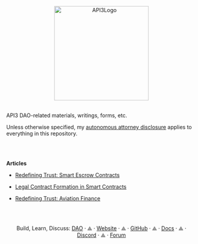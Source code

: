 <p align="center">
  <a href="https://api3.org/">
    <img src="https://api3.org/img/logo.png" alt="API3Logo" width="250" />
  </a>
 <br>
 <br>
  
  
API3 DAO-related materials, writings, forms, etc.

Unless otherwise specified, my [autonomous attorney disclosure](https://github.com/ErichDylus/Open-Source-Law/blob/main/Disclosure.md) applies to everything in this repository.

<br>
<br>
  
**Articles**
  
 - [Redefining Trust: Smart Escrow Contracts](https://medium.com/api3/redefining-trust-smart-escrow-contracts-975a8ee26703)
  
 - [Legal Contract Formation in Smart Contracts](https://lexdao.substack.com/p/legal-contract-formation-in-smart)
  
 - [Redefining Trust: Aviation Finance](https://medium.com/api3/broken-processes-how-to-fix-them-aviation-finance-3ceed6a2089f)
  
<br>
<br>
<p align="center">
    Build, Learn, Discuss:    
    <a href="https://api3.eth.link/#/">DAO</a>
    · ⟁ ·
    <a href="https://api3.org/">Website</a>
    · ⟁ ·
    <a href="https://github.com/api3dao">GitHub</a>
    · ⟁ ·
    <a href="https://docs.api3.org/">Docs</a>
    · ⟁ ·
    <a href="https://discord.gg/qnRrcfnm5W">Discord</a>
    · ⟁ ·
    <a href="https://forum.api3.org/">Forum</a>
  </p>
</p>
